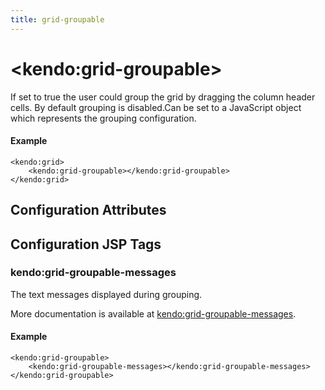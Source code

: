 ```yaml
---
title: grid-groupable
---
```


# \<kendo:grid-groupable\>

If set to true the user could group the grid by dragging the column header cells. By default grouping is disabled.Can be set to a JavaScript object which represents the grouping configuration.

#### Example
    <kendo:grid>
        <kendo:grid-groupable></kendo:grid-groupable>
    </kendo:grid>

## Configuration Attributes


##  Configuration JSP Tags

### kendo:grid-groupable-messages

The text messages displayed during grouping.

More documentation is available at [kendo:grid-groupable-messages](/api/wrappers/jsp/grid/groupable-messages).

#### Example

    <kendo:grid-groupable>
        <kendo:grid-groupable-messages></kendo:grid-groupable-messages>
    </kendo:grid-groupable>

